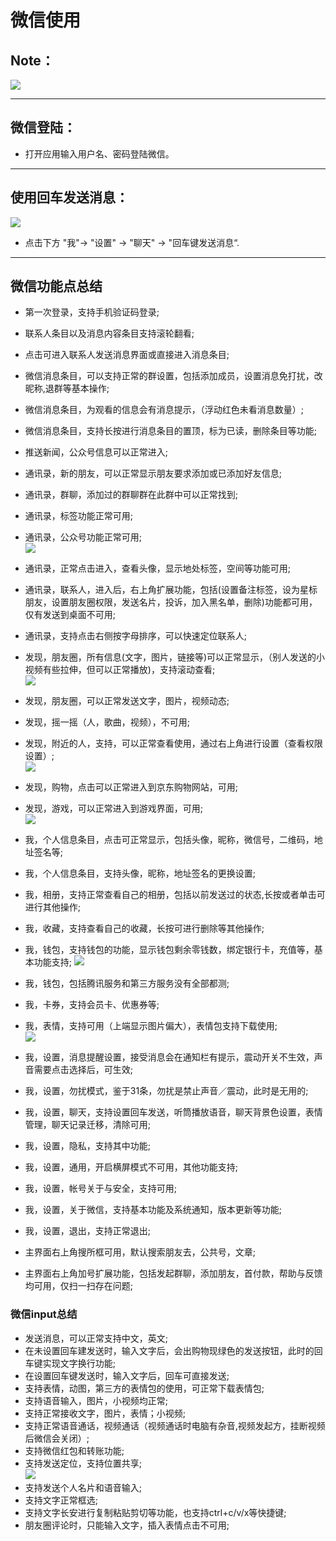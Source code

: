 # 微信使用
## Note：  

![](../pic/soft/wechat_sign_in.png)

***
## 微信登陆：  

- 打开应用输入用户名、密码登陆微信。  

***
## 使用回车发送消息：  
  ![](../pic/soft/wechat_enter.png)  

- 点击下方 "我"-> "设置" -> "聊天" -> "回车键发送消息“.  

***
## 微信功能点总结  
  - 第一次登录，支持手机验证码登录;  
  - 联系人条目以及消息内容条目支持滚轮翻看;  
  - 点击可进入联系人发送消息界面或直接进入消息条目;    
  - 微信消息条目，可以支持正常的群设置，包括添加成员，设置消息免打扰，改昵称,退群等基本操作;   
  - 微信消息条目，为观看的信息会有消息提示，（浮动红色未看消息数量）;    
  - 微信消息条目，支持长按进行消息条目的置顶，标为已读，删除条目等功能;   
  - 推送新闻，公众号信息可以正常进入;    
  - 通讯录，新的朋友，可以正常显示朋友要求添加或已添加好友信息;    
  - 通讯录，群聊，添加过的群聊群在此群中可以正常找到;  
  - 通讯录，标签功能正常可用;  
  - 通讯录，公众号功能正常可用;    
  ![](../pic/soft/wechat_public.png)   
  - 通讯录，正常点击进入，查看头像，显示地处标签，空间等功能可用;  
  - 通讯录，联系人，进入后，右上角扩展功能，包括(设置备注标签，设为星标朋友，设置朋友圈权限，发送名片，投诉，加入黑名单，删除)功能都可用，仅有发送到桌面不可用;   
  - 通讯录，支持点击右侧按字母排序，可以快速定位联系人;  
  - 发现，朋友圈，所有信息(文字，图片，链接等)可以正常显示，（别人发送的小视频有些拉伸，但可以正常播放)，支持滚动查看;  
  ![](../pic/soft/wechat_friend.png)   
  - 发现，朋友圈，可以正常发送文字，图片，视频动态;   
  - 发现，摇一摇（人，歌曲，视频），不可用;  
  - 发现，附近的人，支持，可以正常查看使用，通过右上角进行设置（查看权限设置）;  
  ![](../pic/soft/wechat_around.png)   
     
  - 发现，购物，点击可以正常进入到京东购物网站，可用;    
  - 发现，游戏，可以正常进入到游戏界面，可用;  
  ![](../pic/soft/wechat_game.png)   
  - 我，个人信息条目，点击可正常显示，包括头像，昵称，微信号，二维码，地址签名等;  
  - 我，个人信息条目，支持头像，昵称，地址签名的更换设置;  
  - 我，相册，支持正常查看自己的相册，包括以前发送过的状态,长按或者单击可进行其他操作;   
  - 我，收藏，支持查看自己的收藏，长按可进行删除等其他操作;    
  - 我，钱包，支持钱包的功能，显示钱包剩余零钱数，绑定银行卡，充值等，基本功能支持; 
  ![](../pic/soft/wechat_wallet.png)   
  - 我，钱包，包括腾讯服务和第三方服务没有全部都测;  
  - 我，卡券，支持会员卡、优惠券等;  
  - 我，表情，支持可用（上端显示图片偏大），表情包支持下载使用;  
  ![](../pic/soft/wechat_setting.png)
  - 我，设置，消息提醒设置，接受消息会在通知栏有提示，震动开关不生效，声音需要点击选择后，可生效;  
  - 我，设置，勿扰模式，鉴于31条，勿扰是禁止声音／震动，此时是无用的;  
  - 我，设置，聊天，支持设置回车发送，听筒播放语音，聊天背景色设置，表情管理，聊天记录迁移，清除可用;  
  - 我，设置，隐私，支持其中功能;  
  - 我，设置，通用，开启横屏模式不可用，其他功能支持;  
  - 我，设置，帐号关于与安全，支持可用;  
  - 我，设置，关于微信，支持基本功能及系统通知，版本更新等功能;  
  - 我，设置，退出，支持正常退出;  
  - 主界面右上角搜所框可用，默认搜索朋友去，公共号，文章;  
  - 主界面右上角加号扩展功能，包括发起群聊，添加朋友，首付款，帮助与反馈均可用，仅扫一扫存在问题;  
  
### 微信input总结
  - 发送消息，可以正常支持中文，英文;  
  - 在未设置回车建发送时，输入文字后，会出购物现绿色的发送按钮，此时的回车键实现文字换行功能;   
  - 在设置回车键发送时，输入文字后，回车可直接发送;  
  - 支持表情，动图，第三方的表情包的使用，可正常下载表情包;  
  - 支持语音输入，图片，小视频均正常;  
  - 支持正常接收文字，图片，表情；小视频;  
  - 支持正常语音通话，视频通话（视频通话时电脑有杂音,视频发起方，挂断视频后微信会关闭）;  
  - 支持微信红包和转账功能;  
  - 支持发送定位，支持位置共享;  
  ![](../pic/soft/wechat_position.png)   
  - 支持发送个人名片和语音输入;  
  - 支持文字正常框选;  
  - 支持文字长安进行复制粘贴剪切等功能，也支持ctrl+c/v/x等快捷键;  
  - 朋友圈评论时，只能输入文字，插入表情点击不可用;
